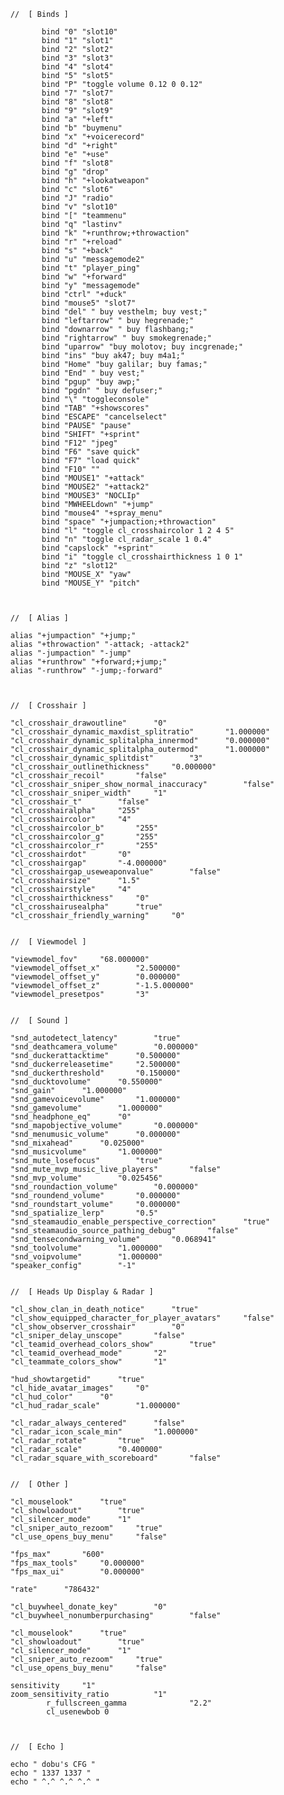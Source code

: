 		
		// 	[ Binds ]		

               bind "0" "slot10"
               bind "1" "slot1"
               bind "2" "slot2"
               bind "3" "slot3"
               bind "4" "slot4"
               bind "5" "slot5"
               bind "P" "toggle volume 0.12 0 0.12"
               bind "7" "slot7"
               bind "8" "slot8"
               bind "9" "slot9"
               bind "a" "+left"
               bind "b" "buymenu"
               bind "x" "+voicerecord"
               bind "d" "+right"
               bind "e" "+use"
               bind "f" "slot8"
               bind "g" "drop"
               bind "h" "+lookatweapon"
               bind "c" "slot6"
               bind "J" "radio"
               bind "v" "slot10"
               bind "[" "teammenu"
               bind "q" "lastinv"
               bind "k" "+runthrow;+throwaction"
               bind "r" "+reload"
               bind "s" "+back"
               bind "u" "messagemode2"
               bind "t" "player_ping"
               bind "w" "+forward"
               bind "y" "messagemode"
               bind "ctrl" "+duck"
               bind "mouse5" "slot7"
               bind "del" " buy vesthelm; buy vest;"
               bind "leftarrow" " buy hegrenade;"
               bind "downarrow" " buy flashbang;"
               bind "rightarrow" " buy smokegrenade;"
               bind "uparrow" "buy molotov; buy incgrenade;"
               bind "ins" "buy ak47; buy m4a1;"
               bind "Home" "buy galilar; buy famas;"
               bind "End" " buy vest;"
               bind "pgup" "buy awp;"
               bind "pgdn" " buy defuser;"
               bind "\" "toggleconsole"
               bind "TAB" "+showscores"
               bind "ESCAPE" "cancelselect"
               bind "PAUSE" "pause"
               bind "SHIFT" "+sprint"
               bind "F12" "jpeg"
               bind "F6" "save quick"
               bind "F7" "load quick"
               bind "F10" ""
               bind "MOUSE1" "+attack"
               bind "MOUSE2" "+attack2"
               bind "MOUSE3" "NOCLIp"
               bind "MWHEELdown" "+jump"
               bind "mouse4" "+spray_menu"
               bind "space" "+jumpaction;+throwaction"
               bind "l" "toggle cl_crosshaircolor 1 2 4 5"
               bind "n" "toggle cl_radar_scale 1 0.4" 
               bind "capslock" "+sprint"
               bind "i" "toggle cl_crosshairthickness 1 0 1"
               bind "z" "slot12"
               bind "MOUSE_X" "yaw"
               bind "MOUSE_Y" "pitch"



		// 	[ Alias ]

		alias "+jumpaction" "+jump;"
		alias "+throwaction" "-attack; -attack2"
		alias "-jumpaction" "-jump"
		alias "+runthrow" "+forward;+jump;"
		alias "-runthrow" "-jump;-forward"
               


		//	[ Crosshair ]
	
		"cl_crosshair_drawoutline"		"0"
		"cl_crosshair_dynamic_maxdist_splitratio"		"1.000000"
		"cl_crosshair_dynamic_splitalpha_innermod"		"0.000000"
		"cl_crosshair_dynamic_splitalpha_outermod"		"1.000000"
		"cl_crosshair_dynamic_splitdist"		"3"
		"cl_crosshair_outlinethickness"		"0.000000"
		"cl_crosshair_recoil"		"false"
		"cl_crosshair_sniper_show_normal_inaccuracy"		"false"
		"cl_crosshair_sniper_width"		"1"
		"cl_crosshair_t"		"false"
		"cl_crosshairalpha"		"255"
		"cl_crosshaircolor"		"4"
		"cl_crosshaircolor_b"		"255"
		"cl_crosshaircolor_g"		"255"
		"cl_crosshaircolor_r"		"255"
		"cl_crosshairdot"		"0"
		"cl_crosshairgap"		"-4.000000"
		"cl_crosshairgap_useweaponvalue"		"false"
		"cl_crosshairsize"		"1.5"
		"cl_crosshairstyle"		"4"
		"cl_crosshairthickness"		"0"
		"cl_crosshairusealpha"		"true"
		"cl_crosshair_friendly_warning"		"0"


		//	[ Viewmodel ]

		"viewmodel_fov"		"68.000000"
		"viewmodel_offset_x"		"2.500000"
		"viewmodel_offset_y"		"0.000000"
		"viewmodel_offset_z"		"-1.5.000000"
		"viewmodel_presetpos"		"3"


		//	[ Sound ]
		
		"snd_autodetect_latency"		"true"
		"snd_deathcamera_volume"		"0.000000"
		"snd_duckerattacktime"		"0.500000"
		"snd_duckerreleasetime"		"2.500000"
		"snd_duckerthreshold"		"0.150000"
		"snd_ducktovolume"		"0.550000"
		"snd_gain"		"1.000000"
		"snd_gamevoicevolume"		"1.000000"
		"snd_gamevolume"		"1.000000"
		"snd_headphone_eq"		"0"
		"snd_mapobjective_volume"		"0.000000"
		"snd_menumusic_volume"		"0.000000"
		"snd_mixahead"		"0.025000"
		"snd_musicvolume"		"1.000000"
		"snd_mute_losefocus"		"true"
		"snd_mute_mvp_music_live_players"		"false"
		"snd_mvp_volume"		"0.025456"
		"snd_roundaction_volume"		"0.000000"
		"snd_roundend_volume"		"0.000000"
		"snd_roundstart_volume"		"0.000000"
		"snd_spatialize_lerp"		"0.5"
		"snd_steamaudio_enable_perspective_correction"		"true"
		"snd_steamaudio_source_pathing_debug"		"false"
		"snd_tensecondwarning_volume"		"0.068941"
		"snd_toolvolume"		"1.000000"
		"snd_voipvolume"		"1.000000"
		"speaker_config"		"-1"


		//	[ Heads Up Display & Radar ]
		
		"cl_show_clan_in_death_notice"		"true"
		"cl_show_equipped_character_for_player_avatars"		"false"
		"cl_show_observer_crosshair"		"0"
		"cl_sniper_delay_unscope"		"false"
		"cl_teamid_overhead_colors_show"		"true"
		"cl_teamid_overhead_mode"		"2"
		"cl_teammate_colors_show"		"1"

		"hud_showtargetid"		"true"
		"cl_hide_avatar_images"		"0"
		"cl_hud_color"		"0"
		"cl_hud_radar_scale"		"1.000000"

		"cl_radar_always_centered"		"false"
		"cl_radar_icon_scale_min"		"1.000000"
		"cl_radar_rotate"		"true"
		"cl_radar_scale"		"0.400000"
		"cl_radar_square_with_scoreboard"		"false"


		//	[ Other ]

		"cl_mouselook"		"true"
		"cl_showloadout"		"true"
		"cl_silencer_mode"		"1"
		"cl_sniper_auto_rezoom"		"true"
		"cl_use_opens_buy_menu"		"false"

		"fps_max"		"600"
		"fps_max_tools"		"0.000000"
		"fps_max_ui"		"0.000000"

		"rate"		"786432"

		"cl_buywheel_donate_key"		"0"
		"cl_buywheel_nonumberpurchasing"		"false"

		"cl_mouselook"		"true"
		"cl_showloadout"		"true"
		"cl_silencer_mode"		"1"
		"cl_sniper_auto_rezoom"		"true"
		"cl_use_opens_buy_menu"		"false"

		sensitivity		"1"
		zoom_sensitivity_ratio 			"1"
                r_fullscreen_gamma              "2.2"
                cl_usenewbob 0



		//	[ Echo ]
		
		echo " dobu's CFG "
		echo " 1337 1337 "
		echo " ^.^ ^.^ ^.^ "
